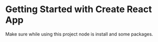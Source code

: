 # Getting Started with Create React App

Make sure while using this project node is install and some packages.
